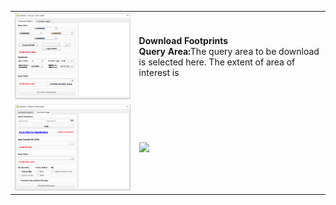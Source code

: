 <table>
  <tr>
    <td><img width="450" src="./images/image1.PNG"></td>
    <td>
      <b>Download Footprints</b><br/>
      <b>Query Area:</b>The query area to be download is selected here. The extent of area of interest is 
    </td>
  </tr>
  <tr>
    <td><img width="450" src="./images/image2.PNG"></td>
    <td><img width="450" src="./images/clip by features example.PNG"></td>
  </tr>
</table>

